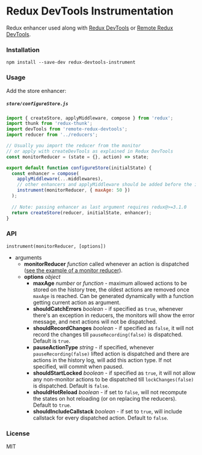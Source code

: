 Redux DevTools Instrumentation
==============================

Redux enhancer used along with [Redux DevTools](https://github.com/gaearon/redux-devtools) or [Remote Redux DevTools](https://github.com/zalmoxisus/remote-redux-devtools).

### Installation

```
npm install --save-dev redux-devtools-instrument
```

### Usage

Add the store enhancer:

##### `store/configureStore.js`

```js
import { createStore, applyMiddleware, compose } from 'redux';
import thunk from 'redux-thunk';
import devTools from 'remote-redux-devtools';
import reducer from '../reducers';

// Usually you import the reducer from the monitor
// or apply with createDevTools as explained in Redux DevTools
const monitorReducer = (state = {}, action) => state; 

export default function configureStore(initialState) {
  const enhancer = compose(
    applyMiddleware(...middlewares),
    // other enhancers and applyMiddleware should be added before the instrumentation
    instrument(monitorReducer, { maxAge: 50 })
  );
  
  // Note: passing enhancer as last argument requires redux@>=3.1.0
  return createStore(reducer, initialState, enhancer);
}
```

### API

`instrument(monitorReducer, [options])`

- arguments
  - **monitorReducer** *function* called whenever an action is dispatched ([see the example of a monitor reducer](https://github.com/gaearon/redux-devtools-log-monitor/blob/master/src/reducers.js#L13)).
  - **options** *object*
    - **maxAge** *number* or *function* - maximum allowed actions to be stored on the history tree, the oldest actions are removed once `maxAge` is reached. Can be generated dynamically with a function getting current action as argument.
    - **shouldCatchErrors** *boolean* - if specified as `true`, whenever there's an exception in reducers, the monitors will show the error message, and next actions will not be dispatched.
    - **shouldRecordChanges** *boolean* - if specified as `false`, it will not record the changes till `pauseRecording(false)` is dispatched. Default is `true`.
    - **pauseActionType** *string* - if specified, whenever `pauseRecording(false)` lifted action is dispatched and there are actions in the history log, will add this action type. If not specified, will commit when paused.
    - **shouldStartLocked** *boolean* - if specified as `true`, it will not allow any non-monitor actions to be dispatched till `lockChanges(false)` is dispatched. Default is `false`.
    - **shouldHotReload** *boolean* - if set to `false`, will not recompute the states on hot reloading (or on replacing the reducers). Default to `true`.
    - **shouldIncludeCallstack** *boolean* - if set to `true`, will include callstack for every dispatched action. Default to `false`.

### License

MIT
